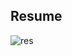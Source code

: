 ## Resume
![res](https://github.com/AlipYalikun/Resume/assets/101720201/fa4ae1fd-040c-4442-b8d6-f0702b09182f)
